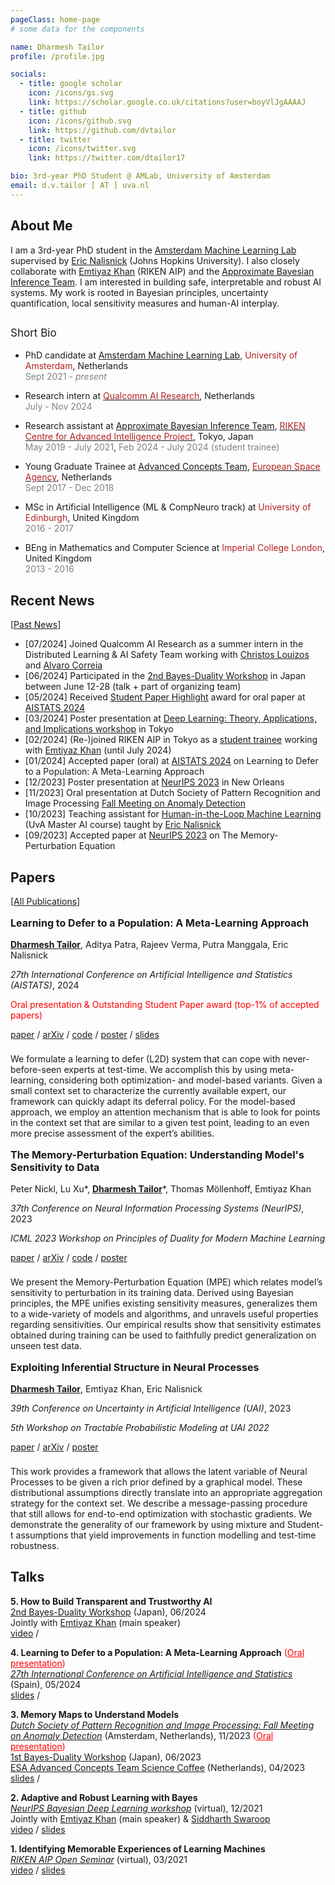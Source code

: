 ```yaml
---
pageClass: home-page
# some data for the components

name: Dharmesh Tailor
profile: /profile.jpg

socials:
  - title: google scholar
    icon: /icons/gs.svg
    link: https://scholar.google.co.uk/citations?user=boyVlJgAAAAJ
  - title: github
    icon: /icons/github.svg
    link: https://github.com/dvtailor
  - title: twitter
    icon: /icons/twitter.svg
    link: https://twitter.com/dtailor17

bio: 3rd-year PhD Student @ AMLab, University of Amsterdam
email: d.v.tailor [ AT ] uva.nl
---
```


<ProfileSection :frontmatter="$page.frontmatter" />

## About Me

I am a 3rd-year PhD student in the [Amsterdam Machine Learning Lab](https://amlab.science.uva.nl/) supervised by [Eric Nalisnick](https://enalisnick.github.io/) (Johns Hopkins University).
I also closely collaborate with [Emtiyaz Khan](https://emtiyaz.github.io/) (RIKEN AIP) and the [Approximate Bayesian Inference Team](https://team-approx-bayes.github.io/).
I am interested in building safe, interpretable and robust AI systems. My work is rooted in Bayesian principles, uncertainty quantification, local sensitivity measures and human-AI interplay.

<p style="font-size:17px; padding-top:0.75em ">Short Bio</p>

- PhD candidate at [Amsterdam Machine Learning Lab](https://amlab.science.uva.nl/), <span style="color:FireBrick; ">University of Amsterdam</span>, Netherlands <br/>
<span style="color:Gray; ">Sept 2021 - *present*</span>

- Research intern at [<span style="color:FireBrick; ">Qualcomm AI Research</span>](https://www.qualcomm.com/research/artificial-intelligence/ai-research), Netherlands <br/>
<span style="color:Gray; ">July - Nov 2024</span>

- Research assistant at [Approximate Bayesian Inference Team](https://team-approx-bayes.github.io/), [<span style="color:FireBrick; ">RIKEN Centre for Advanced Intelligence Project</span>](https://aip.riken.jp/), Tokyo, Japan <br/>
<span style="color:Gray; ">May 2019 - July 2021</span>, <span style="color:Gray; ">Feb 2024 - July 2024 (student trainee)</span>

- Young Graduate Trainee at [Advanced Concepts Team](https://www.esa.int/gsp/ACT/), [<span style="color:FireBrick; ">European Space Agency</span>](https://www.esa.int/), Netherlands <br/>
<span style="color:Gray; ">Sept 2017 - Dec 2018</span>

- MSc in Artificial Intelligence (ML & CompNeuro track) at <span style="color:FireBrick; ">University of Edinburgh</span>, United Kingdom <br/>
<span style="color:Gray; ">2016 - 2017</span>

- BEng in Mathematics and Computer Science at <span style="color:FireBrick; ">Imperial College London</span>, United Kingdom <br/>
<span style="color:Gray; ">2013 - 2016</span>

## Recent News

[[Past News](/pastnews/)]

- [07/2024] Joined Qualcomm AI Research as a summer intern in the Distributed Learning & AI Safety Team working with [Christos Louizos](https://scholar.google.nl/citations?user=xrSUChoAAAAJ&hl=en) and [Alvaro Correia](https://scholar.google.com/citations?user=E9h9QKEAAAAJ&hl=en)
- [06/2024] Participated in the [2nd Bayes-Duality Workshop](https://bayesduality.github.io/workshop_2024.html) in Japan between June 12-28 (talk + part of organizing team)</a>
- [05/2024] Received [Student Paper Highlight](https://virtual.aistats.org/virtual/2024/awards_detail) award for oral paper at [AISTATS 2024](https://aistats.org/aistats2024/)
- [03/2024] Poster presentation at [Deep Learning: Theory, Applications, and Implications workshop](https://sites.google.com/view/dl2024/) in Tokyo
- [02/2024] (Re-)joined RIKEN AIP in Tokyo as a [student trainee](https://aip.riken.jp/aip-osc2-0/) working with [Emtiyaz Khan](https://emtiyaz.github.io/) (until July 2024)
- [01/2024] Accepted paper (oral) at [AISTATS 2024](https://aistats.org/aistats2024/) on Learning to Defer to a Population: A Meta-Learning Approach
- [12/2023] Poster presentation at [NeurIPS 2023](https://nips.cc/Conferences/2023) in New Orleans
- [11/2023] Oral presentation at Dutch Society of Pattern Recognition and Image Processing [Fall Meeting on Anomaly Detection](https://nvphbv.nl/event/fall-meeting-2023-anomaly-detection-229/)
- [10/2023] Teaching assistant for [Human-in-the-Loop Machine Learning](https://enalisnick.github.io/human_ML.html) (UvA Master AI course) taught by [Eric Nalisnick](https://enalisnick.github.io/)
- [09/2023] Accepted paper at [NeurIPS 2023](https://nips.cc/Conferences/2023) on The Memory-Perturbation Equation

## Papers

[[All Publications](/papers/)]

<ProjectCard image="/images/l2d_meta.png" hideBorder=true>

  **<p style="font-size:16px; ">Learning to Defer to a Population: A Meta-Learning Approach</p>**
  <u>**Dharmesh Tailor**</u>, Aditya Patra, Rajeev Verma, Putra Manggala, Eric Nalisnick
  
  *<span style="font-size:14px">27th International Conference on Artificial Intelligence and Statistics (AISTATS)</span>*, <span style="font-size:14px">2024</span>
  
  <p style="color:red; font-size:14px">Oral presentation & Outstanding Student Paper award (top-1% of accepted papers)</p>
  
  [paper](https://proceedings.mlr.press/v238/tailor24a.html) / [arXiv](https://arxiv.org/abs/2403.02683) / [code](https://github.com/dvtailor/meta-l2d) / [poster](./docs/poster_aistats24.pdf) / [slides](./docs/slides_aistats24.pdf)
  
  <!-- <p>&nbsp;</p> -->
  
  <p style="font-size:14px; padding-top:0.5rem">We formulate a learning to defer (L2D) system that can cope with never-before-seen experts at test-time. We accomplish this by using meta-learning, considering both optimization- and model-based variants. Given a small context set to characterize the currently available expert, our framework can quickly adapt its deferral policy. For the model-based approach, we employ an attention mechanism that is able to look for points in the context set that are similar to a given test point, leading to an even more precise assessment of the expert’s abilities.</p>

</ProjectCard>

<ProjectCard image="/images/memory-perturbation.png" hideBorder=true>

  **<p style="font-size:16px; ">The Memory-Perturbation Equation: Understanding Model's Sensitivity to Data</p>**
  Peter Nickl, Lu Xu\*, <u>**Dharmesh Tailor**</u>\*, Thomas Möllenhoff, Emtiyaz Khan
  
  *<span style="font-size:14px">37th Conference on Neural Information Processing Systems (NeurIPS)</span>*, <span style="font-size:14px">2023</span>
  
  *<span style="font-size:14px">ICML 2023 Workshop on Principles of Duality for Modern Machine Learning</span>*
  
  [paper](https://papers.nips.cc/paper_files/paper/2023/hash/550ab405d0addd3de5b70e57b44878df-Abstract-Conference.html) / [arXiv](https://arxiv.org/abs/2310.19273) / [code](https://github.com/team-approx-bayes/memory-perturbation) / [poster](https://pnickl.github.io/docs/mpe_neurips23.pdf)
  
  <!-- <p>&nbsp;</p> -->
  
  <p style="font-size:14px; padding-top:0.5rem">We present the Memory-Perturbation Equation (MPE) which relates model’s sensitivity to perturbation in its training data. Derived using Bayesian principles, the MPE unifies existing sensitivity measures, generalizes them to a wide-variety of models and algorithms, and unravels useful properties regarding sensitivities. Our empirical results show that sensitivity estimates obtained during training can be used to faithfully predict generalization on unseen test data.</p>

</ProjectCard>


<ProjectCard image="/images/neural-process.png" hideBorder=true>

  **<p style="font-size:16px; ">Exploiting Inferential Structure in Neural Processes</p>**
  **<u>Dharmesh Tailor</u>**, Emtiyaz Khan, Eric Nalisnick
  
  *<span style="font-size:14px">39th Conference on Uncertainty in Artificial Intelligence (UAI)</span>*, <span style="font-size:14px">2023</span>
  
  *<span style="font-size:14px">5th Workshop on Tractable Probabilistic Modeling at UAI 2022</span>*
  
  [paper](https://proceedings.mlr.press/v216/tailor23a.html) / [arXiv](https://arxiv.org/abs/2306.15169) / [poster](https://dvtailor.github.io/docs/poster_uai23.pdf)
  
  <!-- <p>&nbsp;</p> -->
  
  <p style="font-size:14px; padding-top:0.5rem">This work provides a framework that allows the latent variable of Neural Processes to be given a rich prior defined by a graphical model. These distributional assumptions directly translate into an appropriate aggregation strategy for the context set. We describe a message-passing procedure that still allows for end-to-end optimization with stochastic gradients. We demonstrate the generality of our framework by using mixture and Student-t assumptions that yield improvements in function modelling and test-time robustness.</p>

</ProjectCard>

## Talks

**5. How to Build Transparent and Trustworthy AI**<br>
[2nd Bayes-Duality Workshop](https://bayesduality.github.io/workshop_2024.html) (Japan), 06/2024<br>
Jointly with [Emtiyaz Khan](https://emtiyaz.github.io/) (main speaker)<br>
[video](https://youtu.be/ABveE8COgNs?t=7413) /

**4. Learning to Defer to a Population: A Meta-Learning Approach** <span style="color:red">(<u>Oral presentation</u>)</span><br>
*[27th International Conference on Artificial Intelligence and Statistics](https://aistats.org/aistats2024/)* (Spain), 05/2024<br>
[slides](./docs/slides_aistats24.pdf) /

**3. Memory Maps to Understand Models**<br>
*[Dutch Society of Pattern Recognition and Image Processing: Fall Meeting on Anomaly Detection](https://nvphbv.nl/event/fall-meeting-2023-anomaly-detection-229/)* (Amsterdam, Netherlands), 11/2023 <span style="color:red">(<u>Oral presentation</u>)</span><br>
[1st Bayes-Duality Workshop](https://bayesduality.github.io/workshop_2023.html) (Japan), 06/2023<br>
[ESA Advanced Concepts Team Science Coffee](https://www.esa.int/gsp/ACT/coffee/2023-04-21%20-%20Dharmesh%20Tailor/) (Netherlands), 04/2023<br>
[slides](./docs/memory-maps-talk.pdf) /

**2. Adaptive and Robust Learning with Bayes**<br>
*[NeurIPS Bayesian Deep Learning workshop](http://bayesiandeeplearning.org/)* (virtual), 12/2021<br>
Jointly with [Emtiyaz Khan](https://emtiyaz.github.io/) (main speaker) & [Siddharth Swaroop](https://siddharthswaroop.github.io/) <br>
[video](https://slideslive.com/38973510/adaptive-and-robust-learning-with-bayes) / [slides](https://emtiyaz.github.io/papers/Dec14_2021_NeurIPS_BDL.pdf)

**1. Identifying Memorable Experiences of Learning Machines** <br>
*[RIKEN AIP Open Seminar](https://aip.riken.jp/video/aip-open-seminar-16/)* (virtual), 03/2021 <br>
[video](https://youtu.be/XvTFW0MqtZE?t=2234) / [slides](./docs/riken_seminar_march2021.pdf)


<!-- Custom style for this page -->

<style lang="stylus">

.theme-container.home-page .page
  font-size 15px
  font-family "lucida grande", "lucida sans unicode", lucida, "Helvetica Neue", Helvetica, Arial, sans-serif;
  p
    margin 0 0 0.5rem
  p, ul, ol
    line-height normal
  a
    font-weight normal
  .theme-default-content:not(.custom) > h2
    margin-bottom 0.5rem
  .theme-default-content:not(.custom) > h2:first-child + p
    margin-top 0.5rem
  .theme-default-content:not(.custom) > h3
    padding-top 4rem

  /* Override */
  .md-card
    margin-top 0.5em
    .card-image
      padding 0.2rem
    .card-content p
      -webkit-margin-after 0.2em

@media (max-width: 419px)
  .theme-container.home-page .page
    p, ul, ol
      line-height 1.5

    .md-card
      .card-image
        img 
          width 100%
          max-width 400px

</style>
